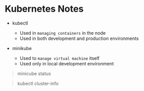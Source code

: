# Kubernetes Notes

- kubectl
    - Used in `managing containers` in the node
    - Used in both development and production environments

- minikube
    - Used to `manage virtual machine` itself
    - Used only in local development environment

> minicube status

> kubectl cluster-info